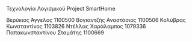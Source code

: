 Τεχνολογία Λογισμικού Project 
SmartHome

Βερύκιος Άγγελος 1100500
Βογιαντζής Αναστάσιος 1100506
Κολύβρας Κωνσταντίνος 1103826
Ντέλλας Χαράλαμπος 1079336
Παπακωνσταντίνου Σταμάτης 1100669

